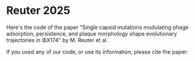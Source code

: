 # Reuter 2025
Here's the code of the paper "Single capsid mutations modulating phage adsorption, persistence, and plaque morphology shape evolutionary trajectories in ΦX174" by M. Reuter et al.

If you used any of our code, or use its information, please cite the paper:


